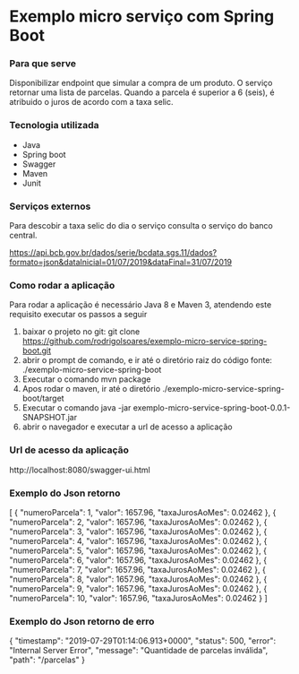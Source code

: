 # Exemplo micro serviço com Spring Boot

### Para que serve

Disponibilizar  endpoint que  simular a compra de um produto.
O serviço retornar uma lista de parcelas. Quando a parcela é superior a 6 (seis), é atribuido o juros de acordo com a taxa selic.
 
### Tecnologia utilizada

* Java
* Spring boot
* Swagger
* Maven
* Junit

### Serviços externos

Para descobir a taxa selic do dia o serviço consulta o serviço do banco central.

https://api.bcb.gov.br/dados/serie/bcdata.sgs.11/dados?formato=json&dataInicial=01/07/2019&dataFinal=31/07/2019

### Como rodar a aplicação

Para rodar a aplicação é necessário Java 8 e Maven 3, atendendo este requisito executar os passos a seguir

1. baixar o projeto no git: git clone https://github.com/rodrigolsoares/exemplo-micro-service-spring-boot.git
2. abrir o prompt de comando, e ir até o diretório raiz do código fonte: ./exemplo-micro-service-spring-boot
3. Executar o comando mvn package
4. Apos rodar o maven, ir até o diretório ./exemplo-micro-service-spring-boot/target
5. Executar o comando java -jar exemplo-micro-service-spring-boot-0.0.1-SNAPSHOT.jar
6. abrir o navegador e executar a url de acesso a aplicação


### Url de acesso da aplicação

http://localhost:8080/swagger-ui.html

### Exemplo do Json retorno 

[
  {
    "numeroParcela": 1,
    "valor": 1657.96,
    "taxaJurosAoMes": 0.02462
  },
  {
    "numeroParcela": 2,
    "valor": 1657.96,
    "taxaJurosAoMes": 0.02462
  },
  {
    "numeroParcela": 3,
    "valor": 1657.96,
    "taxaJurosAoMes": 0.02462
  },
  {
    "numeroParcela": 4,
    "valor": 1657.96,
    "taxaJurosAoMes": 0.02462
  },
  {
    "numeroParcela": 5,
    "valor": 1657.96,
    "taxaJurosAoMes": 0.02462
  },
  {
    "numeroParcela": 6,
    "valor": 1657.96,
    "taxaJurosAoMes": 0.02462
  },
  {
    "numeroParcela": 7,
    "valor": 1657.96,
    "taxaJurosAoMes": 0.02462
  },
  {
    "numeroParcela": 8,
    "valor": 1657.96,
    "taxaJurosAoMes": 0.02462
  },
  {
    "numeroParcela": 9,
    "valor": 1657.96,
    "taxaJurosAoMes": 0.02462
  },
  {
    "numeroParcela": 10,
    "valor": 1657.96,
    "taxaJurosAoMes": 0.02462
  }
]


### Exemplo do Json retorno de erro

{
  "timestamp": "2019-07-29T01:14:06.913+0000",
  "status": 500,
  "error": "Internal Server Error",
  "message": "Quantidade de parcelas inválida",
  "path": "/parcelas"
}


 



